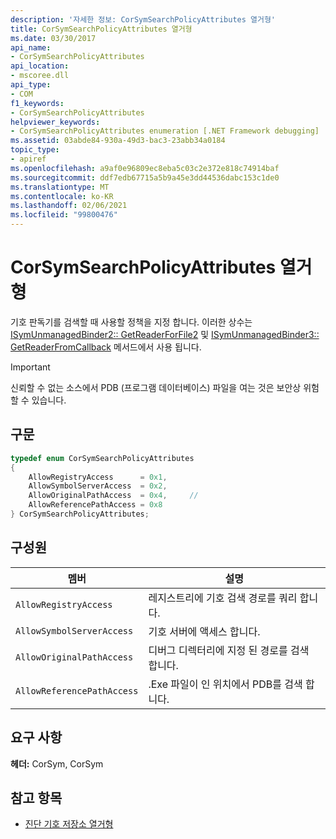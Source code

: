 ```yaml
---
description: '자세한 정보: CorSymSearchPolicyAttributes 열거형'
title: CorSymSearchPolicyAttributes 열거형
ms.date: 03/30/2017
api_name:
- CorSymSearchPolicyAttributes
api_location:
- mscoree.dll
api_type:
- COM
f1_keywords:
- CorSymSearchPolicyAttributes
helpviewer_keywords:
- CorSymSearchPolicyAttributes enumeration [.NET Framework debugging]
ms.assetid: 03abde84-930a-49d3-bac3-23abb34a0184
topic_type:
- apiref
ms.openlocfilehash: a9af0e96809ec8eba5c03c2e372e818c74914baf
ms.sourcegitcommit: ddf7edb67715a5b9a45e3dd44536dabc153c1de0
ms.translationtype: MT
ms.contentlocale: ko-KR
ms.lasthandoff: 02/06/2021
ms.locfileid: "99800476"
---
```

# <a name="corsymsearchpolicyattributes-enumeration"></a>CorSymSearchPolicyAttributes 열거형

기호 판독기를 검색할 때 사용할 정책을 지정 합니다. 이러한 상수는 [ISymUnmanagedBinder2:: GetReaderForFile2](isymunmanagedbinder2-getreaderforfile2-method.md) 및 [ISymUnmanagedBinder3:: GetReaderFromCallback](isymunmanagedbinder3-getreaderfromcallback-method.md) 메서드에서 사용 됩니다.  
  
> [!IMPORTANT]
> 신뢰할 수 없는 소스에서 PDB (프로그램 데이터베이스) 파일을 여는 것은 보안상 위험할 수 있습니다.  
  
## <a name="syntax"></a>구문  
  
```cpp  
typedef enum CorSymSearchPolicyAttributes  
{  
    AllowRegistryAccess      = 0x1,
    AllowSymbolServerAccess  = 0x2,  
    AllowOriginalPathAccess  = 0x4,     //
    AllowReferencePathAccess = 0x8  
} CorSymSearchPolicyAttributes;  
```  
  
## <a name="members"></a>구성원  
  
|멤버|설명|  
|------------|-----------------|  
|`AllowRegistryAccess`|레지스트리에 기호 검색 경로를 쿼리 합니다.|  
|`AllowSymbolServerAccess`|기호 서버에 액세스 합니다.|  
|`AllowOriginalPathAccess`|디버그 디렉터리에 지정 된 경로를 검색 합니다.|  
|`AllowReferencePathAccess`|.Exe 파일이 인 위치에서 PDB를 검색 합니다.|  
  
## <a name="requirements"></a>요구 사항  

 **헤더:** CorSym, CorSym  
  
## <a name="see-also"></a>참고 항목

- [진단 기호 저장소 열거형](diagnostics-symbol-store-enumerations.md)
